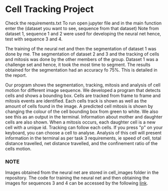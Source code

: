 # Cell Tracking Project
Check the requirements.txt 
To run open jupyter file and in the main function enter the (dataset you want to see, sequence from that dataset)
Note from dataset 1, sequence 1 and 2 were used for developing the neural net hence, test with sequence 3 and 4.

The training of the neural net and then the segmentation of dataset 1 was done by me. The segmentation of dataset 2 and 3 and the tracking of cells and mitosis was done by the other members of the group. Dataset 1 was a challenge set and hence, it took the most time to segment. The results obtained for the segmentation had an accuracy fo 75%. This is detailed in the report.

Our program shows the segmentation, tracking, mitosis and analysis of cell motion for different image sequence.
We developed a program that detects cells and shows a bounding box. Cells are tracked from frame to frame and mitosis events are identified. Each cells track is shown as well as the amount of cells found in the image. 
A predicted cell mitosis is shown by changing the colour of the cell bounding box from green to white. We also see this as an output in the terminal. Information about mother and daughter cells are also shown. When a mitosis occurs, each daughter cell is a new cell with a unique id. 
Tracking can follow each cells. If you press "p" on your keyboard, you can choose a cell to analyse.
Analysis of this cell will present information in the terminal as per task 3 requirements, ie speed of cell, total distance travelled, net distance travelled, and the confinement ratio of the cells motion. 

### NOTE
Images obtained from the neural net are stored in cell_images folder in the repository. The code for training the neural net and then obtaining the images for sequences 3 and 4 can be accessed by the following [link](https://colab.research.google.com/drive/1xkDg-9pV3FnKspTvoRRbO2EA6jX8QRab?usp=sharing).


